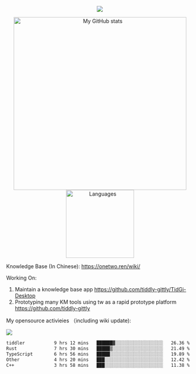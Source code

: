 <a href="https://github.com/linonetwo">
    <p align="center">
        <img src="https://github-profile-trophy.vercel.app/?username=linonetwo&column=7&theme=onedark"/>
    </p>
</a>
<a align="center" href="https://github.com/linonetwo">
  <p align="center">
    <img src="https://github-readme-stats.vercel.app/api?username=linonetwo&show_icons=true&count_private=true" alt="My GitHub stats" width="465"/>
    <img src="https://github-readme-stats.vercel.app/api/top-langs/?username=linonetwo&layout=compact&langs_count=10" alt="Languages" height="183">
  </p>
</a>

Knowledge Base (In Chinese): https://onetwo.ren/wiki/

Working On: 

1. Maintain a knowledge base app https://github.com/tiddly-gittly/TidGi-Desktop
1. Prototyping many KM tools using tw as a rapid prototype platform https://github.com/tiddly-gittly

My opensource activieies （including wiki update):

![](https://visitor-badge.glitch.me/badge?page_id=linonetwo.linonetwo)

<!--START_SECTION:waka-->

```txt
tiddler           9 hrs 12 mins   ██████▓░░░░░░░░░░░░░░░░░░   26.36 %
Rust              7 hrs 30 mins   █████▒░░░░░░░░░░░░░░░░░░░   21.49 %
TypeScript        6 hrs 56 mins   █████░░░░░░░░░░░░░░░░░░░░   19.89 %
Other             4 hrs 20 mins   ███░░░░░░░░░░░░░░░░░░░░░░   12.42 %
C++               3 hrs 58 mins   ███░░░░░░░░░░░░░░░░░░░░░░   11.38 %
```

<!--END_SECTION:waka-->
